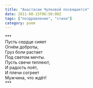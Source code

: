 ```yaml
---
title: "Анастасии Чулковой посвящается"
date: 2011-08-15T06:50:00Z
tags: ["поздравление", "стихи"]
category: poem
---
```


\*\*\*  
Пусть сердце сияет  
Огнём доброты,  
Груз боли растает  
Под светом мечты.  
Пусть свечи теплеют,  
И радость поёт,  
И плечи согреет  
Мужчина, что ждёт!  
\*\*\*


